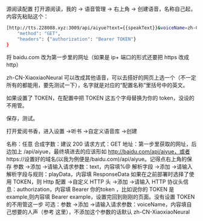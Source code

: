 源阅读配置
打开源阅读，我的 -> 语音管理 -> 右上角 -> 创建语音，名称自己起，内容先粘贴这个：
```sh
[http://tts.228088.xyz:3009/api/aiyue?text={{speakText}}&voiceName=zh-CN-XiaoxiaoNeural&speed={{speakSpeed*4}},{
    "method": "GET",
    "headers": {"authorization": "Bearer TOKEN"}
}
```
将 baidu.com 改为第一步里的网址（如果是 ip+ 端口的形式还要把 https 改成 http）

zh-CN-XiaoxiaoNeural 可以改成其他语音，可以去搭好的网页上选一个（不一定所有的都能用，要先测试一下），名字就是对应的“配置名称”里括号中的英文。

如果设置了 TOKEN，在配置中把 TOKEN 这五个字母替换为你的 token，没设的不用管。

保存，测试。

打开爱阅书香，进入设置 ->听书 ->自定义语音库 ->创建

名称：任意
合成字数：建议 200
请求方式：GET
地址：第一步里获取的网址，后边加上 /api/aiyue，最终填进去的应该形如 http://baidu.com/api/aiyue，或者 https://设置好的域名(以我为例便是/baidu.com)/api/aiyue。记得点右上角的保存
参数 ->添加 ->请输入请求参数：text，内容填%@
解析字段 ->添加 ->请输入解析字段与规则：playData，内容填 ResponseData
如果在之前部署时选择了使用 TOKEN，则 Http 配置 ->自定义 HTTP 头 ->添加 ->请输入 HTTP 协议头信息：authorization，内容填 Bearer 你的token ，比如说你的 TOKEN 是 example,则内容填 Bearer example，设置完回到刚刚的页面。没有设置 TOKEN 的不用管这一步
可选：参数 ->添加 ->请输入请求参数：voiceName，内容填自己想要的人声（参考 这里），不添加这个参数的话默认 zh-CN-XiaoxiaoNeural
